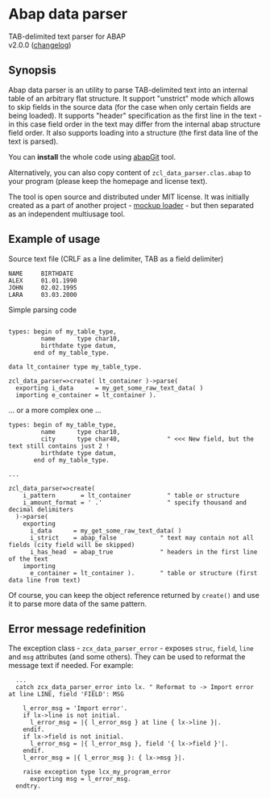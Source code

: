 # Abap data parser

TAB-delimited text parser for ABAP  
v2.0.0 ([changelog](./changelog.txt))

## Synopsis

Abap data parser is an utility to parse TAB-delimited text into an internal table of an arbitrary flat structure. It support "unstrict" mode which allows to skip fields in the source data (for the case when only certain fields are being loaded). It supports "header" specification as the first line in the text - in this case field order in the text may differ from the internal abap structure field order. It also supports loading into a structure (the first data line of the text is parsed). 

You can **install** the whole code using [abapGit](https://github.com/larshp/abapGit) tool.

Alternatively, you can also copy content of `zcl_data_parser.clas.abap` to your program (please keep the homepage and license text).

The tool is open source and distributed under MIT license. It was initially created as a part of another project - [mockup loader](https://github.com/sbcgua/mockup_loader) - but then separated as an independent multiusage tool.

## Example of usage

Source text file (CRLF as a line delimiter, TAB as a field delimiter)
```
NAME     BIRTHDATE
ALEX     01.01.1990
JOHN     02.02.1995
LARA     03.03.2000
```
Simple parsing code
```abap

types: begin of my_table_type,
         name      type char10,
         birthdate type datum,
       end of my_table_type.

data lt_container type my_table_type.

zcl_data_parser=>create( lt_container )->parse(
  exporting i_data      = my_get_some_raw_text_data( )
  importing e_container = lt_container ).
```

... or a more complex one ...

```abap
types: begin of my_table_type,
         name      type char10,
         city      type char40,             " <<< New field, but the text still contains just 2 !
         birthdate type datum,
       end of my_table_type.

...

zcl_data_parser=>create(
    i_pattern       = lt_container          " table or structure
    i_amount_format = ' .'                  " specify thousand and decimal delimiters
  )->parse( 
    exporting 
      i_data      = my_get_some_raw_text_data( )
      i_strict    = abap_false            " text may contain not all fields (city field will be skipped)
      i_has_head  = abap_true             " headers in the first line of the text
    importing 
      e_container = lt_container ).       " table or structure (first data line from text)
```
Of course, you can keep the object reference returned by `create()` and use it to parse more data of the same pattern.

## Error message redefinition

The exception class - `zcx_data_parser_error` - exposes `struc`, `field`, `line` and `msg` attributes (and some others). They can be used to reformat the message text if needed. For example:

```abap
  ...
  catch zcx_data_parser_error into lx. " Reformat to -> Import error at line LINE, field 'FIELD': MSG
    
    l_error_msg = 'Import error'.
    if lx->line is not initial.
      l_error_msg = |{ l_error_msg } at line { lx->line }|.
    endif.
    if lx->field is not initial.
      l_error_msg = |{ l_error_msg }, field '{ lx->field }'|.
    endif.
    l_error_msg = |{ l_error_msg }: { lx->msg }|.
    
    raise exception type lcx_my_program_error
      exporting msg = l_error_msg.
  endtry.
```
